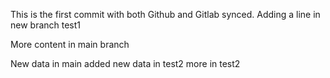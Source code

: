 This is the first commit with both Github and Gitlab synced. 
Adding a line in new branch test1

More content in main branch

New data in main
added new data in test2
more in test2